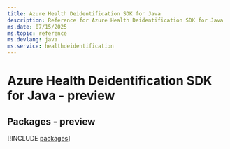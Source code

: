 ```yaml
---
title: Azure Health Deidentification SDK for Java
description: Reference for Azure Health Deidentification SDK for Java
ms.date: 07/15/2025
ms.topic: reference
ms.devlang: java
ms.service: healthdeidentification
---
```

# Azure Health Deidentification SDK for Java - preview
## Packages - preview
[!INCLUDE [packages](health-deidentification-index.md)]